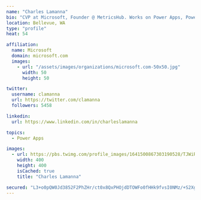 ```yaml
---
name: "Charles Lamanna"
bio: "CVP at Microsoft, Founder @ MetricsHub. Works on Power Apps, Power Automate, Power Virtual Agent, Common Data Service and Dynamics 365."
location: Bellevue, WA
type: "profile"
heat: 54

affiliation:
  name: Microsoft
  domain: microsoft.com
  images:
    - url: "/assets/images/organizations/microsoft.com-50x50.jpg"
      width: 50
      height: 50

twitter:
  username: clamanna
  url: https://twitter.com/clamanna
  followers: 5458

linkedin:
  url: https://www.linkedin.com/in/charleslamanna

topics:
  - Power Apps

images:
  - url: https://pbs.twimg.com/profile_images/1641500867303190528/TJWiRwMN_400x400.jpg
    width: 400
    height: 400
    isCached: true
    title: "Charles Lamanna"

secured: "L3+o0pQW0Jd3852F2PhZHr/ct0x8QxPHOjdDTOWFo0fHHk9fvsI0NMz/+S2Xgd2IUs7OV06UtM1zRlVtcZtyTM2nKmEVQCCWDKLoXn1YFN9PEhrkvl/k6pF0XdShCuKjxZJ3r5FRQ9Yriddts0XiAVAMB2BmzEAyLZsWH9pJW3kiQzZCyGSztgGtBTyXLtgYl7l32eV9gTU9BFwmamtw53+JEVt3lycwMinwo/EoBRywcecnJUkcFFRUHpcNTpd28uBDmWuYOJv7U46BK9a+TV326ZrWk60jUrzuY6+VwLsQlX22cqXqIpvNF6ETIerqRAiZZ+e1RIcq0yryWqIvxIrnPIjwLtiaUMKsEm5kATJiKcxg1GrLyHOg0BsX4+u+IIaQt5ihxG67Grro5SVFZJPRicAED5zoVgVfB2SANiE=;gPy7b/DeMhL8+udkowmKHw=="
---
```


